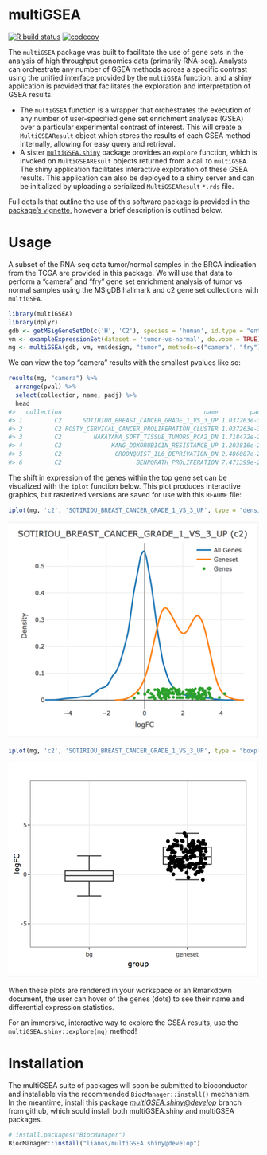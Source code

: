 
# multiGSEA

<!-- badges: start -->

[![R build
status](https://github.com/lianos/multiGSEA/workflows/R-CMD-check/badge.svg)](https://github.com/lianos/multiGSEA/actions)
[![codecov](https://codecov.io/gh/lianos/multiGSEA/branch/develop/graph/badge.svg)](https://codecov.io/gh/lianos/multiGSEA)
<!-- badges: end -->

The `multiGSEA` package was built to facilitate the use of gene sets in
the analysis of high throughput genomics data (primarily RNA-seq).
Analysts can orchestrate any number of GSEA methods across a specific
contrast using the unified interface provided by the `multiGSEA`
function, and a shiny application is provided that facilitates the
exploration and interpretation of GSEA results.

  - The `multiGSEA` function is a wrapper that orchestrates the
    execution of any number of user-specified gene set enrichment
    analyses (GSEA) over a particular experimental contrast of interest.
    This will create a `MultiGSEAResult` object which stores the results
    of each GSEA method internally, allowing for easy query and
    retrieval.
  - A sister
    [`multiGSEA.shiny`](https://github.com/lianos/multiGSEA.shiny)
    package provides an `explore` function, which is invoked on
    `MultiGSEAREsult` objects returned from a call to `multiGSEA`. The
    shiny application facilitates interactive exploration of these GSEA
    results. This application can also be deployed to a shiny server and
    can be initialized by uploading a serialized `MultiGSEAResult`
    `*.rds` file.

Full details that outline the use of this software package is provided
in the [package’s
vignette](https://lianos.github.io/multiGSEA/articles/multiGSEA.html),
however a brief description is outlined below.

# Usage

A subset of the RNA-seq data tumor/normal samples in the BRCA indication
from the TCGA are provided in this package. We will use that data to
perform a “camera” and “fry” gene set enrichment analysis of tumor vs
normal samples using the MSigDB hallmark and c2 gene set collections
with `multiGSEA`.

``` r
library(multiGSEA)
library(dplyr)
gdb <- getMSigGeneSetDb(c('H', 'C2'), species = 'human', id.type = "entrez")
vm <- exampleExpressionSet(dataset = 'tumor-vs-normal', do.voom = TRUE)
mg <- multiGSEA(gdb, vm, vm$design, "tumor", methods=c("camera", "fry"))
```

We can view the top “camera” results with the smallest pvalues like so:

``` r
results(mg, "camera") %>% 
  arrange(pval) %>% 
  select(collection, name, padj) %>% 
  head
#>   collection                                        name         padj
#> 1         C2      SOTIRIOU_BREAST_CANCER_GRADE_1_VS_3_UP 1.037263e-36
#> 2         C2 ROSTY_CERVICAL_CANCER_PROLIFERATION_CLUSTER 1.037263e-36
#> 3         C2         NAKAYAMA_SOFT_TISSUE_TUMORS_PCA2_DN 1.718472e-23
#> 4         C2              KANG_DOXORUBICIN_RESISTANCE_UP 1.203816e-22
#> 5         C2               CROONQUIST_IL6_DEPRIVATION_DN 2.486087e-22
#> 6         C2                     BENPORATH_PROLIFERATION 7.471399e-22
```

The shift in expression of the genes within the top gene set can be
visualized with the `iplot` function below. This plot produces
interactive graphics, but rasterized versions are saved for use with
this `README` file:

``` r
iplot(mg, 'c2', 'SOTIRIOU_BREAST_CANCER_GRADE_1_VS_3_UP', type = "density")
```

<img src="man/figures/README_iplot_density.png" />

``` r
iplot(mg, 'c2', 'SOTIRIOU_BREAST_CANCER_GRADE_1_VS_3_UP', type = "boxplot")
```

<img src="man/figures/README_iplot_boxplot.png" />

When these plots are rendered in your workspace or an Rmarkdown
document, the user can hover of the genes (dots) to see their name and
differential expression statistics.

For an immersive, interactive way to explore the GSEA results, use the
`multiGSEA.shiny::explore(mg)` method\!

# Installation

The multiGSEA suite of packages will soon be submitted to bioconductor
and installable via the recommended `BiocManager::install()` mechanism.
In the meantime, install this package *<multiGSEA.shiny@develop>* branch
from github, which sould install both multiGSEA.shiny and multiGSEA
packages.

``` r
# install.packages("BiocManager")
BiocManager::install("lianos/multiGSEA.shiny@develop")
```
